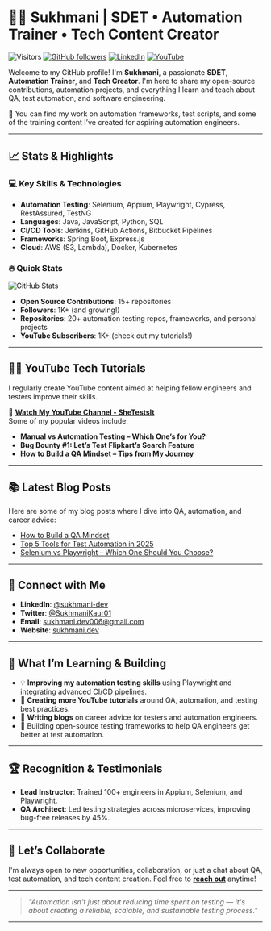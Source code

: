 # 👩‍💻 Sukhmani | SDET • Automation Trainer • Tech Content Creator


![Visitors](https://visitor-badge.laobi.icu/badge?page_id=sukhmani.dev.portfolio)
[![GitHub followers](https://img.shields.io/github/followers/Sukhmani-Kaur1?label=Follow&style=social)](https://github.com/Sukhmani-Kaur1)
[![LinkedIn](https://img.shields.io/badge/LinkedIn-Connect-blue?logo=linkedin)](https://linkedin.com/in/sukhmani-dev)
[![YouTube](https://img.shields.io/badge/YouTube-Subscribe-red?logo=youtube)](https://youtube.com/@SheTestsIt)

Welcome to my GitHub profile! I'm **Sukhmani**, a passionate **SDET**, **Automation Trainer**, and **Tech Creator**. I'm here to share my open-source contributions, automation projects, and everything I learn and teach about QA, test automation, and software engineering.

🚀 You can find my work on automation frameworks, test scripts, and some of the training content I’ve created for aspiring automation engineers.

---

## 📈 Stats & Highlights

### 💻 **Key Skills & Technologies**

- **Automation Testing**: Selenium, Appium, Playwright, Cypress, RestAssured, TestNG
- **Languages**: Java, JavaScript, Python, SQL
- **CI/CD Tools**: Jenkins, GitHub Actions, Bitbucket Pipelines
- **Frameworks**: Spring Boot, Express.js
- **Cloud**: AWS (S3, Lambda), Docker, Kubernetes

### 🔥 **Quick Stats**  
![GitHub Stats](https://github-readme-stats.vercel.app/api?username=Sukhmani-Kaur1&show_icons=true&hide_title=true&count_private=true&hide=prs&theme=dark&bg_color=2A2A2A)

- **Open Source Contributions**: 15+ repositories
- **Followers**: 1K+ (and growing!)
- **Repositories**: 20+ automation testing repos, frameworks, and personal projects
- **YouTube Subscribers**: 1K+ (check out my tutorials!)

---

## 🧑‍🏫 **YouTube Tech Tutorials**

I regularly create YouTube content aimed at helping fellow engineers and testers improve their skills. 

🔗 **[Watch My YouTube Channel - SheTestsIt](https://youtube.com/@SheTestsIt)**  
Some of my popular videos include:
- **Manual vs Automation Testing – Which One’s for You?**
- **Bug Bounty #1: Let’s Test Flipkart’s Search Feature**
- **How to Build a QA Mindset – Tips from My Journey**

---

## 📚 **Latest Blog Posts**

Here are some of my blog posts where I dive into QA, automation, and career advice:

- [How to Build a QA Mindset](https://sukhmani.dev/blog/qa-mindset)
- [Top 5 Tools for Test Automation in 2025](https://sukhmani.dev/blog/top-5-qa-tools-2025)
- [Selenium vs Playwright – Which One Should You Choose?](https://sukhmani.dev/blog/selenium-vs-playwright)

---

## 🔗 **Connect with Me**

- **LinkedIn**: [@sukhmani-dev](https://linkedin.com/in/sukhmani-dev)
- **Twitter**: [@SukhmaniKaur01](https://twitter.com/SukhmaniKaur01)
- **Email**: [sukhmani.dev006@gmail.com](mailto:sukhmani.dev006@gmail.com)
- **Website**: [sukhmani.dev](https://sukhmani.dev)

---

## 🌱 **What I’m Learning & Building**

- 💡 **Improving my automation testing skills** using Playwright and integrating advanced CI/CD pipelines.
- 🎥 **Creating more YouTube tutorials** around QA, automation, and testing best practices.
- 📖 **Writing blogs** on career advice for testers and automation engineers.
- 🚀 Building open-source testing frameworks to help QA engineers get better at test automation.

---

## 🏆 **Recognition & Testimonials**

- **Lead Instructor**: Trained 100+ engineers in Appium, Selenium, and Playwright.
- **QA Architect**: Led testing strategies across microservices, improving bug-free releases by 45%.

---

## 💬 **Let’s Collaborate**

I'm always open to new opportunities, collaboration, or just a chat about QA, test automation, and tech content creation. Feel free to **[reach out](mailto:sukhmani.dev006@gmail.com)** anytime!

---

> _"Automation isn't just about reducing time spent on testing — it's about creating a reliable, scalable, and sustainable testing process."_

---

